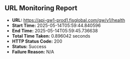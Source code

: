 ## URL Monitoring Report

- **URL:** https://api-gw1-prod1.fisglobal.com/gw/v1/health
- **Start Time:** 2025-05-14T05:59:44.840596
- **End Time:** 2025-05-14T05:59:45.736638
- **Total Time Taken:** 0.896042 seconds
- **HTTP Status Code:** 200
- **Status:** Success
- **Failure Reason:** N/A
